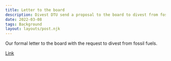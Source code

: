 ```yaml
---
title: Letter to the board
description: Divest DTU send a proposal to the board to divest from fossil fuels
date: 2022-03-08
tags: Background
layout: layouts/post.njk
---
```


Our formal letter to the board with the request to divest from fossil fuels.

[Link](/img/letter-to-the-board-v1.pdf)